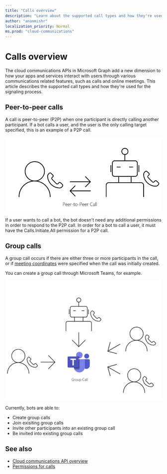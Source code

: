 ```yaml
---
title: "Calls overview"
description: "Learn about the supported call types and how they're used for the signaling process."
author: "ananmishr"
localization_priority: Normal
ms.prod: "cloud-communications"
---
```


# Calls overview

The cloud communications APIs in Microsoft Graph add a new dimension to how your apps and services interact with users through various communications related features, such as calls and online meetings. This article describes the supported call types and how they're used for the signaling process.

## Peer-to-peer calls
A call is peer-to-peer (P2P) when one participant is directly calling another participant. If a bot calls a user, and the user is the only calling target specified, this is an example of a P2P call.

![P2P call diagram](images/communications-p2p-call.PNG)

If a user wants to call a bot, the bot doesn't need any additional permissions in order to respond to the P2P call. In order for a bot to call a user, it must have the Calls.Initiate.All permission for a P2P call.

## Group calls

A group call occurs if there are either three or more participants in the call, or if [meeting coordinates](/graph/api/resources/onlinemeeting) were specified when the call was initially created. 

You can create a group call through Microsoft Teams, for example.

![Group call diagram](images/communications-group-call.PNG)

Currently, bots are able to:
- Create group calls
- Join exisiting group calls
- Invite other participants into an existing group call
- Be invited into existing group calls

## See also

- [Cloud communications API overview](cloud-communications-concept-overview.md)
- [Permissions for calls](/graph/permissions-reference#calls-permissions)
